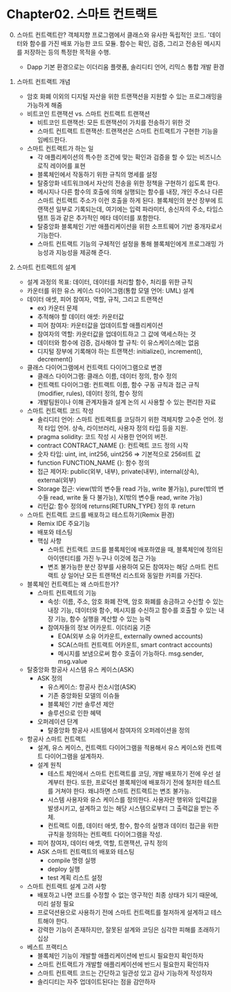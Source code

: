 # Chapter02. 스마트 컨트랙트
00. 스마트 컨트랙트란? 객체지향 프로그램에서 클래스와 유사한 독립적인 코드. '데이터와 함수를 가진 배포 가능한 코드 모듈. 함수는 확인, 검증, 그리고 전송된 메시지를 저장하는 등의 특정한 목적을 수행.
    - Dapp 기본 환경으로는 이더리움 플랫폼, 솔리디티 언어, 리믹스 통합 개발 환경

01. 스마트 컨트랙트 개념
    - 암호 화폐 이외의 디지털 자산을 위한 트랜잭션을 지원할 수 있는 프로그래밍을 가능하게 해줌
    - 비트코인 트랜잭션 vs. 스마트 컨트랙트 트랜잭션
        - 비트코인 트랜잭션: 모든 트랜잭션이 가치를 전송하기 위한 것
        - 스마트 컨트랙트 트랜잭션: 트랜잭션은 스마트 컨트랙트가 구현한 기능을 임베드한다.
    - 스마트 컨트랙트가 하는 일
        - 각 애플리케이션의 특수한 조건에 맞는 확인과 검증을 할 수 있는 비즈니스 로직 레이어를 표현
        - 블록체인에서 작동하기 위한 규칙의 명세를 설정
        - 탈중앙화 네트워크에서 자산의 전송을 위한 정책을 구현하기 쉽도록 한다.
        - 메시지나 다른 함수의 호출에 의해 실행되는 함수를 내장, 개인 주소나 다른 스마트 컨트랙트 주소가 이런 호출을 하게 된다. 블록체인의 분산 장부에 트랜잭션 일부로 기록되는데, 여기에는 입력 파라미터, 송신자의 주소, 타임스탬프 등과 같은 추가적인 메타 데이터를 포함한다.
        - 탈중앙화 블록체인 기반 애플리케이션을 위한 소프트웨어 기반 중개자로서 기능한다.
        - 스마트 컨트랙트 기능의 구체적인 설정을 통해 블록체인에게 프로그래밍 가능성과 지능성을 제공해 준다.

02. 스마트 컨트랙트의 설계
    - 설계 과정의 목표: 데이터, 데이터를 처리할 함수, 처리를 위한 규칙
    - 카운터를 위한 유스 케이스 다이어그램(통합 모델 언어: UML) 설계
    - 데이터 애셋, 피어 참여자, 역할, 규칙, 그리고 트랜잭션
        - ex) 카운터 문제
        - 추적해야 할 데이터 애셋: 카운터값
        - 피어 참여자: 카운터값을 업데이트할 애플리케이션
        - 참여자의 역할: 카운터값을 업데이트하고 그 값에 액세스하는 것
        - 데이터와 함수에 검증, 검사해야 할 규칙: 이 유스케이스에는 없음
        - 디지털 장부에 기록해야 하는 트랜잭션: initialize(), increment(), decrement()
    - 클래스 다이어그램에서 컨트랙트 다이어그램으로 변경
        - 클래스 다이어그램: 클래스 이름, 데이터 정의, 함수 정의
        - 컨트랙트 다이어그램: 컨트랙트 이름, 함수 구동 규칙과 접근 규칙(modifier, rules), 데이터 정의, 함수 정의
        - 개발팀원이나 이해 관계자들과 설계 논의 시 사용할 수 있는 편리한 자료
    - 스마트 컨트랙트 코드 작성
        - 솔리디티 언어: 스마트 컨트랙트를 코딩하기 위한 객체지향 고수준 언어. 정적 타입 언어. 상속, 라이브러리, 사용자 정의 타입 등을 지원.
        - pragma solidity: 코드 작성 시 사용한 언어의 버전.
        - contract CONTRACT_NAME {}: 컨트랙트 코드 정의 시작
        - 숫자 타입: uint, int, int256, uint256 => 기본적으로 256비트 값
        - function FUNCTION_NAME {}: 함수 정의
        - 접근 제어자: public(외부, 내부), private(내부), internal(상속), external(외부)
        - Storage 접근: view(밖의 변수들 read 가능, write 불가능), pure(밖의 변수들 read, write 둘 다 불가능), X(밖의 변수들 read, write 가능)
        - 리턴값: 함수 정의에 returns(RETURN_TYPE) 정의 후 return
    - 스마트 컨트랙트 코드를 배포하고 테스트하기(Remix 환경)
        - Remix IDE 주요기능
        - 배포와 테스팅
        - 핵심 사항
            - 스마트 컨트랙트 코드를 블록체인에 배포하였을 때, 블록체인에 정의된 아이덴티티를 가진 누구나 이것에 접근 가능
            - 변조 불가능한 분산 장부를 사용하여 모든 참여자는 해당 스마트 컨트랙트 상 일어난 모든 트랜잭션 리스트와 동일한 카피를 가진다.
    - 블록체인 컨트랙트는 왜 스마트한가?
        - 스마트 컨트랙트의 기능
            - 속성: 이름, 주소, 암호 화폐 잔액, 암호 화폐를 송금하고 수신할 수 있는 내장 기능, 데이터와 함수, 메시지를 수신하고 함수를 호출할 수 있는 내장 기능, 함수 실행을 계산할 수 있는 능력
            - 참여자들의 정보 어카운트. 이더리움 기준
                - EOA(외부 소유 어카운트, externally owned accounts)
                - SCA(스마트 컨트랙트 어카운트, smart contract accounts)
                - 메시지를 보냄으로써 함수 호출이 가능하다. msg.sender, msg.value
    - 탈중앙화 항공사 시스템 유스 케이스(ASK)
        - ASK 정의
            - 유스케이스: 항공사 컨소시엄(ASK)
            - 기존 중앙화된 모델의 이슈들
            - 블록체인 기반 솔루션 제안
            - 솔루션으로 인한 혜택
        - 오퍼레이션 단계
            - 탈중앙화 항공사 시트템에서 참여자의 오퍼레이션을 정의
    - 항공사 스마트 컨트랙트
        - 설계, 유스 케이스, 컨트랙트 다이어그램을 적용해서 유스 케이스와 컨트랙트 다이어그램을 설계하자.
        - 설계 원칙
            - 테스트 체인에서 스마트 컨트랙트를 코딩, 개발 배포하기 전에 우선 설계부터 한다. 또한, 프로덕션 블록체인에 배포하기 전에 철저한 테스트를 거쳐야 한다. 왜냐하면 스마트 컨트랙트는 변조 불가능.
            - 시스템 사용자와 유스 케이스를 정의한다. 사용자란 행위와 입력값을 발생시키고, 설계하고 있는 해당 시스템으로부터 그 출력값을 받는 주체.
            - 컨트랙트 이름, 데이터 애셋, 함수, 함수의 실행과 데이터 접근을 위한 규칙을 정의하는 컨트랙트 다이어그램을 작성.
        - 피어 참여자, 데이터 애셋, 역할, 트랜잭션, 규칙 정의
        - ASK 스마트 컨트랙트의 배포와 테스팅
            - compile 명령 실행
            - deploy 실행
            - test 계획 리스트 설정
    - 스마트 컨트랙트 설계 고려 사항
        - 배포하고 나면 코드를 수정할 수 없는 영구적인 최종 상태가 되기 때문에, 미리 설정 필요
        - 프로덕션용으로 사용하기 전에 스마트 컨트랙트를 철저하게 설계하고 테스트해야 한다.
        - 강력한 기능이 존재하지만, 잘못된 설계와 코딩은 심각한 피해를 초래하기 십상
    - 베스트 프랙티스
        - 블록체인 기능이 개발할 애플리케이션에 반드시 필요한지 확인하자
        - 스마트 컨트랙트가 개발할 애플리케이션에 반드시 필요한지 확인하자
        - 스마트 컨트랙트 코드는 간단하고 일관성 있고 감사 기능하게 작성하자
        - 솔리디티는 자주 업데이트된다는 점을 감안하자

